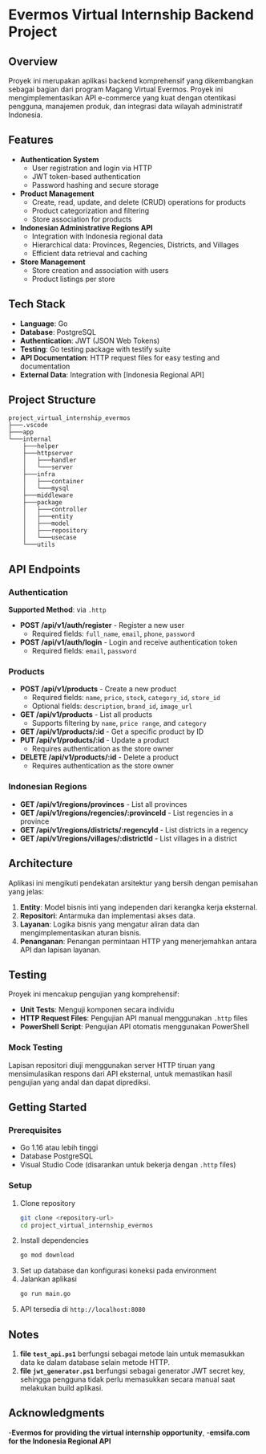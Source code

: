 # Evermos Virtual Internship Backend Project

## Overview

Proyek ini merupakan aplikasi backend komprehensif yang dikembangkan sebagai bagian dari program Magang Virtual Evermos. Proyek ini mengimplementasikan API e-commerce yang kuat dengan otentikasi pengguna, manajemen produk, dan integrasi data wilayah administratif Indonesia.

## Features

- **Authentication System**
  - User registration and login via HTTP
  - JWT token-based authentication
  - Password hashing and secure storage
- **Product Management**
  - Create, read, update, and delete (CRUD) operations for products
  - Product categorization and filtering
  - Store association for products
- **Indonesian Administrative Regions API**
  - Integration with Indonesia regional data
  - Hierarchical data: Provinces, Regencies, Districts, and Villages
  - Efficient data retrieval and caching
- **Store Management**
  - Store creation and association with users
  - Product listings per store

## Tech Stack

- **Language**: Go
- **Database**: PostgreSQL
- **Authentication**: JWT (JSON Web Tokens)
- **Testing**: Go testing package with testify suite
- **API Documentation**: HTTP request files for easy testing and documentation
- **External Data**: Integration with [Indonesia Regional API]

## Project Structure
```
project_virtual_internship_evermos
├───.vscode
├───app
└───internal
    ├───helper
    ├───httpserver
    │   ├───handler
    │   └───server
    ├───infra
    │   ├───container
    │   └───mysql
    ├───middleware
    ├───package
    │   ├───controller
    │   ├───entity
    │   ├───model
    │   ├───repository
    │   └───usecase
    └───utils
```

## API Endpoints

### Authentication
**Supported Method**: via `.http`

- **POST /api/v1/auth/register** - Register a new user
  - Required fields: `full_name`, `email`, `phone`, `password`
- **POST /api/v1/auth/login** - Login and receive authentication token
  - Required fields: `email`, `password`

### Products

- **POST /api/v1/products** - Create a new product
  - Required fields: `name`, `price`, `stock`, `category_id`, `store_id`
  - Optional fields: `description`, `brand_id`, `image_url`
- **GET /api/v1/products** - List all products
  - Supports filtering by `name`, `price range`, and `category`
- **GET /api/v1/products/:id** - Get a specific product by ID
- **PUT /api/v1/products/:id** - Update a product
  - Requires authentication as the store owner
- **DELETE /api/v1/products/:id** - Delete a product
  - Requires authentication as the store owner

### Indonesian Regions

- **GET /api/v1/regions/provinces** - List all provinces
- **GET /api/v1/regions/regencies/:provinceId** - List regencies in a province
- **GET /api/v1/regions/districts/:regencyId** - List districts in a regency
- **GET /api/v1/regions/villages/:districtId** - List villages in a district

## Architecture

Aplikasi ini mengikuti pendekatan arsitektur yang bersih dengan pemisahan yang jelas:

1. **Entity**: Model bisnis inti yang independen dari kerangka kerja eksternal.
2. **Repositori**: Antarmuka dan implementasi akses data.
3. **Layanan**: Logika bisnis yang mengatur aliran data dan mengimplementasikan aturan bisnis.
4. **Penanganan**: Penangan permintaan HTTP yang menerjemahkan antara API dan lapisan layanan.

## Testing

Proyek ini mencakup pengujian yang komprehensif:

- **Unit Tests**: Menguji komponen secara individu
- **HTTP Request Files**: Pengujian API manual menggunakan `.http` files
- **PowerShell Script**: Pengujian API otomatis menggunakan PowerShell

### Mock Testing

Lapisan repositori diuji menggunakan server HTTP tiruan yang mensimulasikan respons dari API eksternal, untuk memastikan hasil pengujian yang andal dan dapat diprediksi.

## Getting Started

### Prerequisites

- Go 1.16 atau lebih tinggi
- Database PostgreSQL
- Visual Studio Code (disarankan untuk bekerja dengan `.http` files)

### Setup

1. Clone repository
    ```sh
    git clone <repository-url>
    cd project_virtual_internship_evermos
    ```
2. Install dependencies
    ```sh
    go mod download
    ```
3. Set up database dan konfigurasi koneksi pada environment
4. Jalankan aplikasi
    ```sh
    go run main.go
    ```
5. API tersedia di `http://localhost:8080`

## Notes

1. **file `test_api.ps1`** berfungsi sebagai metode lain untuk memasukkan data ke dalam database selain metode HTTP.
2. **file `jwt_generator.ps1`** berfungsi sebagai generator JWT secret key, sehingga pengguna tidak perlu memasukkan secara manual saat melakukan build aplikasi.

## Acknowledgments

-**Evermos for providing the virtual internship opportunity**,
-**emsifa.com for the Indonesia Regional API**
